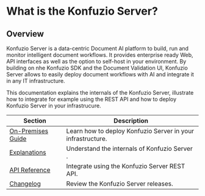 # What is the Konfuzio Server?

## Overview

Konfuzio Server is a data-centric Document AI platform to build, run and monitor intelligent document workflows. It provides enterprise ready Web, API interfaces as well as the option to self-host in your environment. By building on nhe Konfuzio SDK and the Document Validation UI, Konfuzio Server allows to easily deploy document workflows with AI and integrate it in any IT infrastructure. 

This documentation explains the internals of the Konfuzio Server, illustrate how to integrate for example using the REST API and how to deploy Konfuzio Server in your infrastrucure.


| Section                                                           | Description                                                                                                 |
|-------------------------------------------------------------------|-------------------------------------------------------------------------------------------------------------|
| [On-Premises Guide](on_premises.html)                             | Learn how to deploy Konfuzio Server in your infrastructure.                                                 |
| [Explanations](explanations.html)                                 | Understand the internals of Konfuzio Server .                                                               |
| [API Reference](api-v3.html)                                      | Integrate using the Konfuzio Server REST API.                                                               |
| [Changelog](changelog_app.html)                                   | Review the Konfuzio Server releases.                                                                        |

